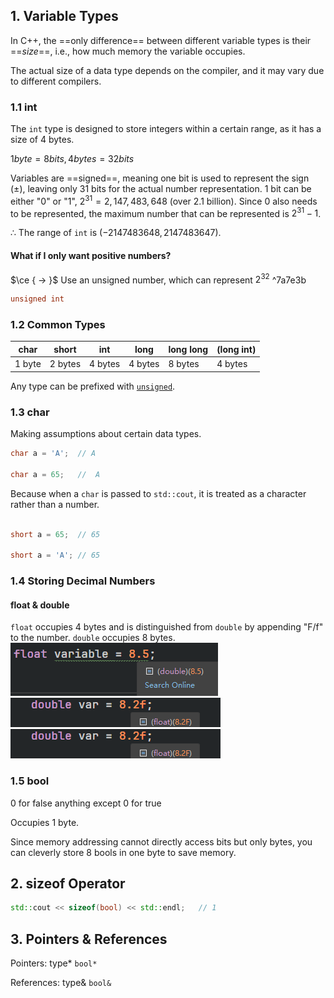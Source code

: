 ## 1. Variable Types

In C++, the ==only difference== between different variable types is their ==_size_==, i.e., how much memory the variable occupies.

The actual size of a data type depends on the compiler, and it may vary due to different compilers.

### 1.1 int

The `int` type is designed to store integers within a certain range, as it has a size of 4 bytes.

$1byte=8bits,4bytes=32bits$

Variables are ==signed==, meaning one bit is used to represent the sign ($\pm$), leaving only 31 bits for the actual number representation.
1 bit can be either "0" or "1", $2^{31}=2,147,483,648$ (over 2.1 billion). Since 0 also needs to be represented, the maximum number that can be represented is $2^{31}-1$.

$\therefore$ The range of `int` is $(-2147483648 , 2147483647)$.

#### What if I only want positive numbers?

$\ce { -> }$ Use an unsigned number, which can represent $2^{32}$ ^7a7e3b

```cpp
unsigned int
```

### 1.2 Common Types

| char   | short   | int     | long    | long long | (long int) |
| ------ | ------- | ------- | ------- | --------- | ---------- |
| 1 byte | 2 bytes | 4 bytes | 4 bytes | 8 bytes   | 4 bytes    |

Any type can be prefixed with [`unsigned`](08%20Variables%20in%20C++.md#^7a7e3b).

### 1.3 char

Making assumptions about certain data types.

```cpp
char a = 'A';  // A

char a = 65;   //  A
```

Because when a `char` is passed to `std::cout`, it is treated as a character rather than a number.

```cpp

short a = 65;  // 65

short a = 'A'; // 65
```

### 1.4 Storing Decimal Numbers

#### float & double

`float` occupies 4 bytes and is distinguished from `double` by appending "F/f" to the number.
`double` occupies 8 bytes.
![](./storage%20bag/Pasted%20image%2020230625003726.png)
![](./storage%20bag/Pasted%20image%2020230625003951.png)
![](storage%20bag/Pasted%20image%2020230625003951.png)

### 1.5 bool

0 for false
anything except 0 for true

Occupies 1 byte.

Since memory addressing cannot directly access bits but only bytes, you can cleverly store 8 bools in one byte to save memory.

## 2. sizeof Operator

```cpp
std::cout << sizeof(bool) << std::endl;   // 1
```

## 3. Pointers & References

Pointers: type\* `bool*`

References: type& `bool&`